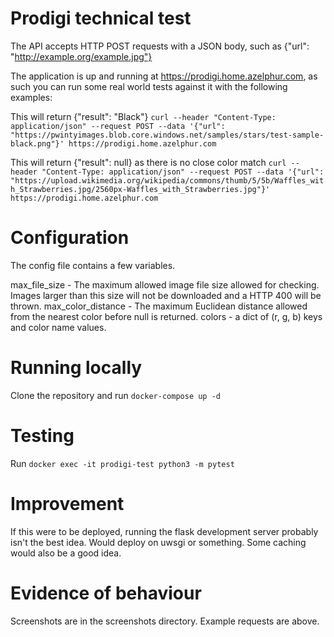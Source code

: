 # Prodigi technical test

The API accepts HTTP POST requests with a JSON body, such as {"url": "http://example.org/example.jpg"}

The application is up and running at https://prodigi.home.azelphur.com, as such you can run some real world tests against it with the following examples:

This will return {"result": "Black"}
`curl --header "Content-Type: application/json" --request POST --data '{"url": "https://pwintyimages.blob.core.windows.net/samples/stars/test-sample-black.png"}' https://prodigi.home.azelphur.com` 

This will return {"result": null} as there is no close color match
`curl --header "Content-Type: application/json" --request POST --data '{"url": "https://upload.wikimedia.org/wikipedia/commons/thumb/5/5b/Waffles_with_Strawberries.jpg/2560px-Waffles_with_Strawberries.jpg"}' https://prodigi.home.azelphur.com`

# Configuration

The config file contains a few variables.

max_file_size - The maximum allowed image file size allowed for checking. Images larger than this size will not be downloaded and a HTTP 400 will be thrown.
max_color_distance - The maximum Euclidean distance allowed from the nearest color before null is returned.
colors - a dict of (r, g, b) keys and color name values.

# Running locally

Clone the repository and run `docker-compose up -d`

# Testing

Run `docker exec -it prodigi-test python3 -m pytest`

# Improvement

If this were to be deployed, running the flask development server probably isn't the best idea. Would deploy on uwsgi or something. Some caching would also be a good idea.

# Evidence of behaviour
Screenshots are in the screenshots directory. Example requests are above.
